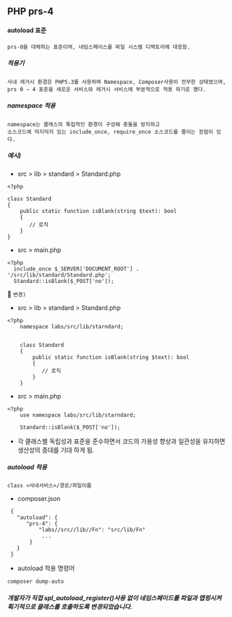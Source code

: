 ## PHP prs-4

#### autoload 표준

```
prs-0을 대체하는 표준이며, 네임스페이스를 파일 시스템 디렉토리에 대응함.
```

##### 적용기

```
사내 레거시 환경은 PHP5.3를 사용하며 Namespace, Composer사용이 전무한 상태였으며,
prs 0 ~ 4 표준을 새로운 서비스와 레거시 서비스에 부분적으로 적용 하기로 했다.
```

##### namespace 적용
```
namespace는 클래스의 톡립적인 환경이 구성해 충돌을 방지하고
소스코드에 덕지덕지 있는 include_once, require_once 소스코드를 줄이는 장점이 있다. 
```

##### 예시)

* src > lib > standard > Standard.php

```
<?php

class Standard
{
    public static function isBlank(string $text): bool 
    {
       // 로직
    } 
}
```

* src > main.php
```
<?php
  include_once $_SERVER['DOCUMENT_ROOT'] . '/src/lib/standard/Standard.php';
  Standard::isBlank($_POST['no']);
```


🙏 ```변경)```

* src > lib > standard > Standard.php

```
<?php
    namespace labs/src/lib/starndard;


    class Standard
    {
        public static function isBlank(string $text): bool 
        {
           // 로직
        } 
    }
```

* src > main.php
```
<?php
    use namespace labs/src/lib/starndard;

    Standard::isBlank($_POST['no']);
```


* 각 클래스별 독립성과 표준을 준수하면서 코드의 가용성 향상과 일관성을 유지하면 생산성의 증대를 기대 하게 됨.


##### autoload 적용

```
class <사내서비스>/경로/파일이름
```


* composer.json

```
 {
   "autoload": {
      "prs-4": {
          "labs//src//lib//Fn": "src/lib/Fn"
           ...
       }
   }
 }
```

* autoload 적용 명령어
```
composer dump-auto
```

##### 개발자가 직접 spl_autoload_register()사용 없이 네임스페이드를 파일과 맵핑시켜 획기적으로 클래스를 호출하도록 변경되었습니다.
